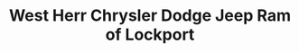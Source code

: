 ---
title: "West Herr Chrysler Dodge Jeep Ram of Lockport"
url: /lockport/west-herr-chrysler-dodge-jeep-ram-of-lockport/
shop: Autohaus
---